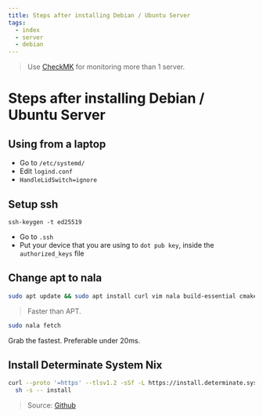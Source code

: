 ```yaml
---
title: Steps after installing Debian / Ubuntu Server
tags:
  - index
  - server
  - debian
---
```


> Use [CheckMK](https://checkmk.com/) for monitoring more than 1 server.

# Steps after installing Debian / Ubuntu Server

## Using from a laptop

- Go to `/etc/systemd/`
- Edit `logind.conf`
- `HandleLidSwitch=ignore`

## Setup ssh

`ssh-keygen -t ed25519`

- Go to `.ssh`
- Put your device that you are using to `dot pub key`, inside the `authorized_keys` file

## Change apt to nala

```bash
sudo apt update && sudo apt install curl vim nala build-essential cmake gcc make clang
```
> Faster than APT.
```bash
sudo nala fetch
```

Grab the fastest. Preferable under 20ms.

## Install Determinate System Nix

```bash
curl --proto '=https' --tlsv1.2 -sSf -L https://install.determinate.systems/nix | \
  sh -s -- install
```

> Source: [Github](https://github.com/DeterminateSystems/nix-installer)
